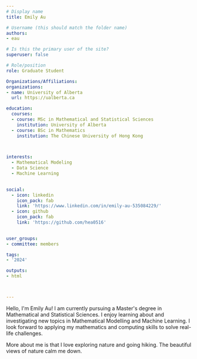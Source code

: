 ```yaml
---
# Display name
title: Emily Au

# Username (this should match the folder name)
authors:
- eau

# Is this the primary user of the site?
superuser: false

# Role/position
role: Graduate Student

Organizations/Affiliations:
organizations:
- name: University of Alberta
  url: https://ualberta.ca

education:
  courses:
  - course: MSc in Mathematical and Statistical Sciences
    institution: University of Alberta
  - course: BSc in Mathematics
    institution: The Chinese University of Hong Kong
  


interests:
  - Mathematical Modeling
  - Data Science
  - Machine Learning
  

social:
  - icon: linkedin
    icon_pack: fab
    link: 'https://www.linkedin.com/in/emily-au-535084229/'
  - icon: github
    icon_pack: fab
    link: 'https://github.com/hea0516'
   

user_groups:
- committee: members

tags:
- '2024'

outputs:
- html



---
```


Hello, I'm Emily Au! I am currently pursuing a Master's degree in Mathematical and Statistical Sciences. I enjoy learning about and investigating new topics in Mathematical Modelling and Machine Learning. I look forward to applying my mathematics and computing skills to solve real-life challenges.

More about me is that I love exploring nature and going hiking. The beautiful views of nature calm me down.